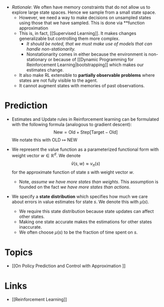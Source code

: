 * *Rationale*: We often have memory constraints that do not allow us to explore large state spaces. Hence we sample from a small state space.
	* However, we need a way to make decisions on unsampled states using those that we have sampled. This is done via **function approximation
	* This is, in fact, [[Supervised Learning]]. It makes changes generalizable but controlling them more complex.
		* *It should be noted, that we must make use of models that can handle non-stationarity.*
		* Nonstationarity comes in either because the environment is non-stationary or because of [[Dynamic Programming for Reinforcement Learning|bootstrapping]] which makes our estimates change.
	* It also make RL extensible to **partially observable problems** where states are not fully visible to the agent.
	* It cannot augment states with memories of past observations.
# Prediction
* Estimates and Update rules in Reinforcement learning can be formulated with the following formula (analogous to gradient descent): $$\text{New} = \text{Old} + \text{Step} \left[ \text{Target} - \text{Old} \right]$$We notate this with $\text{OLD}\mapsto \text{NEW}$ 

* We represent the value function as a parameterized functional form with weight vector $w\in \mathbb{R}^d$. We denote $$\hat{v}(s,w)\approx v_\pi(s)$$ for the approximate function of state $s$ with weight vector $w$.
	* Note, *assume we have more states than weights*. This assumption is founded on the fact *we have more states than actions*.
* We specify a **state distribution** which specifies how much we care about errors in value estimates for state $s$. We denote this with $\mu(s)$. 
	* We require this state distribution because state updates can affect other states. 
	* Making one state accurate makes the estimations for other states inaccurate.
	* We often choose $\mu(s)$ to be the fraction of time spent on $s$.


# Topics
* [[On Policy Prediction and Control with Approximation ]]
# Links
* [[Reinforcement Learning]]